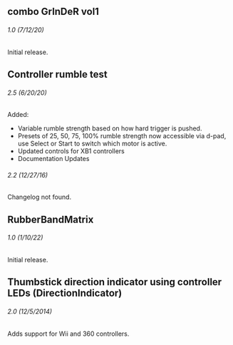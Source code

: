 ## combo GrInDeR vol1

###### 1.0 (7/12/20)
Initial release.


## Controller rumble test

###### 2.5 (6/20/20)
Added:
- Variable rumble strength based on how hard trigger is pushed.
- Presets of 25, 50, 75, 100% rumble strength now accessible via d-pad, use Select or Start to switch which motor is active.
- Updated controls for XB1 controllers
- Documentation Updates

###### 2.2 (12/27/16)
Changelog not found.


## RubberBandMatrix 

###### 1.0 (1/10/22)
Initial release.


## Thumbstick direction indicator using controller LEDs (DirectionIndicator)

###### 2.0 (12/5/2014)
Adds support for Wii and 360 controllers.